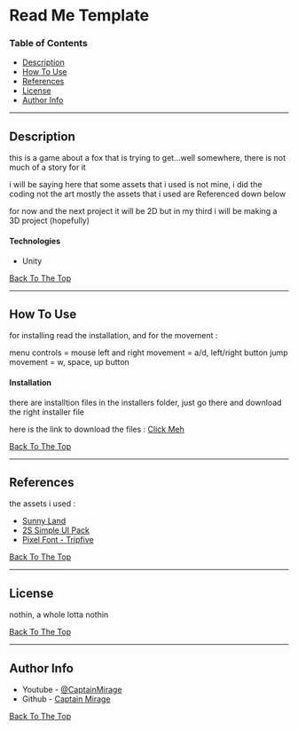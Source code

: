 # Read Me Template
### Table of Contents

- [Description](#description)
- [How To Use](#how-to-use)
- [References](#references)
- [License](#license)
- [Author Info](#author-info)

---

## Description

this is a game about a fox that is trying to get...well somewhere, there is not much of a story for it

i will be saying here that some assets that i used is not mine, i did the coding not the art mostly
the assets that i used are Referenced down below

for now and the next project it will be 2D but in my third i will be making a 3D project (hopefully)

#### Technologies

- Unity

[Back To The Top](#read-me-template)

---

## How To Use

for installing read the installation, and for the movement :

menu controls = mouse
left and right movement = a/d, left/right button
jump movement = w, space, up button

#### Installation

there are installtion files in the installers folder, just go there and download the right installer file

here is the link to download the files : [Click Meh](https://drive.google.com/drive/folders/1MTrbRBtYWhOd5O0KKcW9d_jGEObMozlc?usp=sharing)

[Back To The Top](#read-me-template)

---

## References

the assets i used :

- [Sunny Land](https://assetstore.unity.com/packages/2d/characters/sunny-land-103349)
- [2S Simple UI Pack](https://assetstore.unity.com/packages/2d/gui/icons/2d-simple-ui-pack-218050)
- [Pixel Font - Tripfive](https://assetstore.unity.com/packages/2d/fonts/pixel-font-tripfive-64734)

[Back To The Top](#read-me-template)

---

## License

nothin, a whole lotta nothin

[Back To The Top](#read-me-template)

---

## Author Info

- Youtube - [@CaptainMirage]()
- Github - [Captain Mirage](https://github.com/CaptainMirage)

[Back To The Top](#read-me-template)
